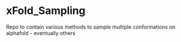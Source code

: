 # xFold_Sampling
Repo to contain various methods to sample multiple conformations on alphafold - eventually others

